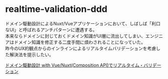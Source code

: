 # realtime-validation-ddd

ドメイン駆動設計によるNuxt/Vueアプリケーションにおいて、しばしば「利口なUI」と呼ばれるアンチパターンに遭遇する。  
本来ならドメインに封じておくドメイン知識がUI層に流出してしまい、エンジニアはドメイン知識を修正する二度手間に煩わされることになっていた。  
昨今のUX的観点からのインラインによるリアルタイムバリデーションを考慮した解決法を提示したい。  
  
[ドメイン駆動設計 with Vue/Nuxt(Composition API)でリアルタイム・バリデーション](https://qiita.com/JDM/items/0cefc43b6ae31f6db87b)
